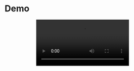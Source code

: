 # Demo

<div align="center">
  <video src="https://github.com/user-attachments/assets/8ac1407a-d5cc-4c16-861d-9bff96607487"></video>
</div>
